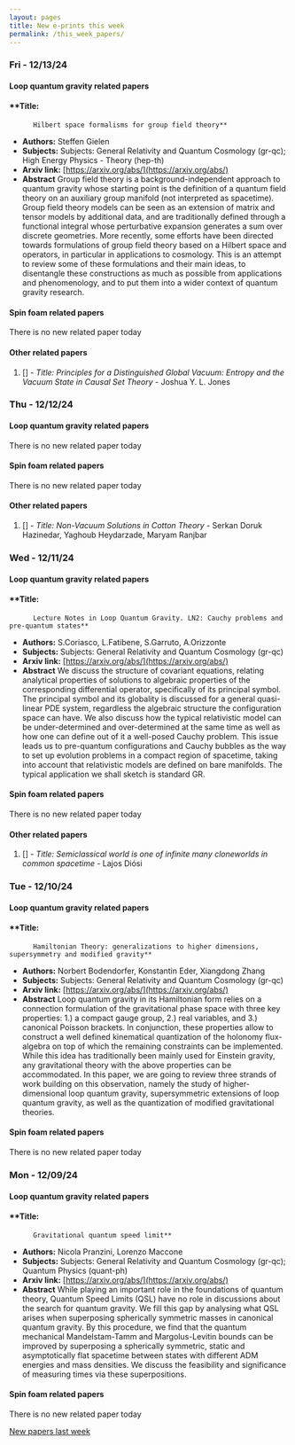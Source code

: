 ```yaml
---
layout: pages
title: New e-prints this week
permalink: /this_week_papers/
---
```




### Fri - 12/13/24

#### Loop quantum gravity related papers

#### **Title:
          Hilbert space formalisms for group field theory**
 - **Authors:** Steffen Gielen
 - **Subjects:** Subjects:
General Relativity and Quantum Cosmology (gr-qc); High Energy Physics - Theory (hep-th)
 - **Arxiv link:** [https://arxiv.org/abs/](https://arxiv.org/abs/)
 - **Abstract**
 Group field theory is a background-independent approach to quantum gravity whose starting point is the definition of a quantum field theory on an auxiliary group manifold (not interpreted as spacetime). Group field theory models can be seen as an extension of matrix and tensor models by additional data, and are traditionally defined through a functional integral whose perturbative expansion generates a sum over discrete geometries. More recently, some efforts have been directed towards formulations of group field theory based on a Hilbert space and operators, in particular in applications to cosmology. This is an attempt to review some of these formulations and their main ideas, to disentangle these constructions as much as possible from applications and phenomenology, and to put them into a wider context of quantum gravity research. 

#### Spin foam related papers

There is no new related paper today 



#### Other related papers

1. [[]](https://arxiv.org/abs/) - *Title:
          Principles for a Distinguished Global Vacuum: Entropy and the Vacuum State in Causal Set Theory* - Joshua Y. L. Jones



### Thu - 12/12/24

#### Loop quantum gravity related papers

There is no new related paper today 

#### Spin foam related papers

There is no new related paper today 



#### Other related papers

1. [[]](https://arxiv.org/abs/) - *Title:
          Non-Vacuum Solutions in Cotton Theory* - Serkan Doruk Hazinedar, Yaghoub Heydarzade, Maryam Ranjbar



### Wed - 12/11/24

#### Loop quantum gravity related papers

#### **Title:
          Lecture Notes in Loop Quantum Gravity. LN2: Cauchy problems and pre-quantum states**
 - **Authors:** S.Coriasco, L.Fatibene, S.Garruto, A.Orizzonte
 - **Subjects:** Subjects:
General Relativity and Quantum Cosmology (gr-qc)
 - **Arxiv link:** [https://arxiv.org/abs/](https://arxiv.org/abs/)
 - **Abstract**
 We discuss the structure of covariant equations, relating analytical properties of solutions to algebraic properties of the corresponding differential operator, specifically of its principal symbol. The principal symbol and its globality is discussed for a general quasi-linear PDE system, regardless the algebraic structure the configuration space can have. We also discuss how the typical relativistic model can be under-determined and over-determined at the same time as well as how one can define out of it a well-posed Cauchy problem. This issue leads us to pre-quantum configurations and Cauchy bubbles as the way to set up evolution problems in a compact region of spacetime, taking into account that relativistic models are defined on bare manifolds. The typical application we shall sketch is standard GR. 

#### Spin foam related papers

There is no new related paper today 



#### Other related papers

1. [[]](https://arxiv.org/abs/) - *Title:
          Semiclassical world is one of infinite many cloneworlds in common spacetime* - Lajos Diósi



### Tue - 12/10/24

#### Loop quantum gravity related papers

#### **Title:
          Hamiltonian Theory: generalizations to higher dimensions, supersymmetry and modified gravity**
 - **Authors:** Norbert Bodendorfer, Konstantin Eder, Xiangdong Zhang
 - **Subjects:** Subjects:
General Relativity and Quantum Cosmology (gr-qc)
 - **Arxiv link:** [https://arxiv.org/abs/](https://arxiv.org/abs/)
 - **Abstract**
 Loop quantum gravity in its Hamiltonian form relies on a connection formulation of the gravitational phase space with three key properties: 1.) a compact gauge group, 2.) real variables, and 3.) canonical Poisson brackets. In conjunction, these properties allow to construct a well defined kinematical quantization of the holonomy flux-algebra on top of which the remaining constraints can be implemented. While this idea has traditionally been mainly used for Einstein gravity, any gravitational theory with the above properties can be accommodated. In this paper, we are going to review three strands of work building on this observation, namely the study of higher-dimensional loop quantum gravity, supersymmetric extensions of loop quantum gravity, as well as the quantization of modified gravitational theories. 

#### Spin foam related papers

There is no new related paper today 

### Mon - 12/09/24

#### Loop quantum gravity related papers

#### **Title:
          Gravitational quantum speed limit**
 - **Authors:** Nicola Pranzini, Lorenzo Maccone
 - **Subjects:** Subjects:
General Relativity and Quantum Cosmology (gr-qc); Quantum Physics (quant-ph)
 - **Arxiv link:** [https://arxiv.org/abs/](https://arxiv.org/abs/)
 - **Abstract**
 While playing an important role in the foundations of quantum theory, Quantum Speed Limits (QSL) have no role in discussions about the search for quantum gravity. We fill this gap by analysing what QSL arises when superposing spherically symmetric masses in canonical quantum gravity. By this procedure, we find that the quantum mechanical Mandelstam-Tamm and Margolus-Levitin bounds can be improved by superposing a spherically symmetric, static and asymptotically flat spacetime between states with different ADM energies and mass densities. We discuss the feasibility and significance of measuring times via these superpositions. 

#### Spin foam related papers

There is no new related paper today 




[New papers last week]({{site.url}}/archived/weekly/pre-prints/2024/12/09/archived_weekly_papers.html)